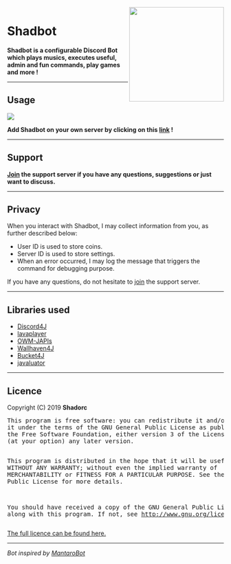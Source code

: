 <!DOCTYPE html>
<html>
<body>
    <a href="https://discordapp.com/oauth2/authorize?client_id=331146243596091403&scope=bot&permissions=271674390">
        <img align="right" src="https://i.imgur.com/ab9PUtE.png" height="220" width="220">
    </a>
    <h1>Shadbot</h1>
    <p><b>Shadbot is a configurable Discord Bot which plays musics, executes useful, admin and fun commands, play games and more !</b></p>
    <hr>
    <h2>Usage</h2>
    <a href="https://discordbots.org/bot/331146243596091403">
        <img src="https://discordbots.org/api/widget/331146243596091403.svg">
    </a>
    <p><b>Add Shadbot on your own server by clicking on this <a href="https://discordapp.com/oauth2/authorize?client_id=331146243596091403&scope=bot&permissions=271674390">link</a> !</b></p>
    <hr>
    <h2>Support</h2>
    <p><b><a href="https://discord.gg/CKnV4ff">Join</a> the support server if you have any questions, suggestions or just want to discuss.</b></p>
    <hr>
    <h2>Privacy</h2>
    When you interact with Shadbot, I may collect information from you, as further described below:
    <ul>
        <li>User ID is used to store coins.
        <li>Server ID is used to store settings.
        <li>When an error occurred, I may log the message that triggers the command for debugging purpose.
    </ul>
    If you have any questions, do not hesitate to <a href="https://discord.gg/CKnV4ff">join</a> the support server.
    <hr>
    <h2>Libraries used</h2>
    <ul>
        <li><a href="https://github.com/Discord4J/Discord4J">Discord4J</a>
        <li><a href="https://github.com/sedmelluq/lavaplayer">lavaplayer</a>
        <li><a href="https://bitbucket.org/aksinghnet/owm-japis">OWM-JAPIs</a>
        <li><a href="https://github.com/ivkos/wallhaven4j">Wallhaven4J</a>
        <li><a href="https://github.com/vladimir-bukhtoyarov/bucket4j">Bucket4J</a>
        <li><a href="http://javaluator.sourceforge.net/en/home/">javaluator</a>
    </ul>
    <hr>
    <h2>Licence</h2>
    <p>Copyright (C) 2019 <b>Shadorc</b>
        <pre>
This program is free software: you can redistribute it and/or modify
it under the terms of the GNU General Public License as published by
the Free Software Foundation, either version 3 of the License, or
(at your option) any later version.

This program is distributed in the hope that it will be useful,
but WITHOUT ANY WARRANTY; without even the implied warranty of
MERCHANTABILITY or FITNESS FOR A PARTICULAR PURPOSE.  See the
GNU General Public License for more details.

You should have received a copy of the GNU General Public License
along with this program.  If not, see http://www.gnu.org/licenses/
        </pre>
        <a href="https://github.com/Shadorc/Shadbot/blob/master/LICENSE">The full licence can be found here.</a>
        <hr>
        <p><i>Bot inspired by <a href="https://github.com/Mantaro/MantaroBot">MantaroBot</i></a>
</body>
</html>
